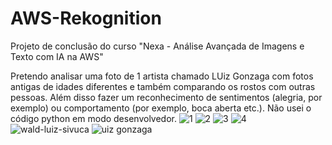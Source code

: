 # AWS-Rekognition
Projeto de conclusão do curso "Nexa - Análise Avançada de Imagens e Texto com IA na AWS"

Pretendo analisar uma foto de 1 artista chamado LUiz Gonzaga com fotos antigas de idades diferentes e também comparando os rostos com outras pessoas. Além disso fazer um reconhecimento de sentimentos (alegria, por exemplo) ou comportamento (por exemplo, boca aberta etc.). Não usei o código python em modo desenvolvedor.
![1](https://github.com/user-attachments/assets/5be6d3cd-fbb2-4c8e-af95-46d9b67096f8)
![2](https://github.com/user-attachments/assets/3d4b730e-af50-4ec2-8217-8206ba0b4c77)
![3](https://github.com/user-attachments/assets/b0e43279-8e70-4a84-b556-f20599a4445a)
![4](https://github.com/user-attachments/assets/c165c1cc-7395-4c42-8e6a-10f87fdeec8c)
![wald-luiz-sivuca](https://github.com/user-attachments/assets/c4a5a203-c2b9-4c3e-bff4-3cfa30fc4086)
![uiz gonzaga](https://github.com/user-attachments/assets/c3b4d0eb-99e6-48a2-9c45-8bf56b46c458)


